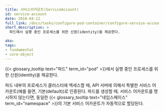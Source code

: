 ```yaml
---
title: 서비스어카운트(ServiceAccount)
id: service-account
date: 2018-04-12
full_link: /docs/tasks/configure-pod-container/configure-service-account/
short_description: >
  파드에서 실행 중인 프로세스를 위한 신원(identity)을 제공한다.

aka:
tags:
- fundamental
- core-object
---
```

 {{< glossary_tooltip text="파드" term_id="pod" >}}에서 실행 중인 프로세스를 위한 신원(identity)을 제공한다.

<!--more-->

파드 내부의 프로세스가 클러스터에 엑세스할 때, API 서버에 의해서 특별한 서비스 어카운트(예를 들면, 기본(default))로 인증된다. 파드를 생성할 때, 서비스 어카운트를 명시하지 않는다면, 동일한 {{< glossary_tooltip text="네임스페이스" term_id="namespace" >}}의 기본 서비스 어카운트가 자동적으로 할당된다.

